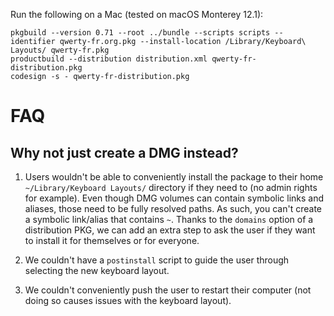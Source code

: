 Run the following on a Mac (tested on macOS Monterey 12.1):

```
pkgbuild --version 0.71 --root ../bundle --scripts scripts --identifier qwerty-fr.org.pkg --install-location /Library/Keyboard\ Layouts/ qwerty-fr.pkg
productbuild --distribution distribution.xml qwerty-fr-distribution.pkg
codesign -s - qwerty-fr-distribution.pkg
```

# FAQ

## Why not just create a DMG instead?

1. Users wouldn't be able to conveniently install the package to their home `~/Library/Keyboard Layouts/` directory if they need to (no admin rights for example). Even though DMG volumes can contain symbolic links and aliases, those need to be fully resolved paths. As such, you can't create a symbolic link/alias that contains `~`. Thanks to the `domains` option of a distribution PKG, we can add an extra step to ask the user if they want to install it for themselves or for everyone.

2. We couldn't have a `postinstall` script to guide the user through selecting the new keyboard layout.

3. We couldn't conveniently push the user to restart their computer (not doing so causes issues with the keyboard layout).
